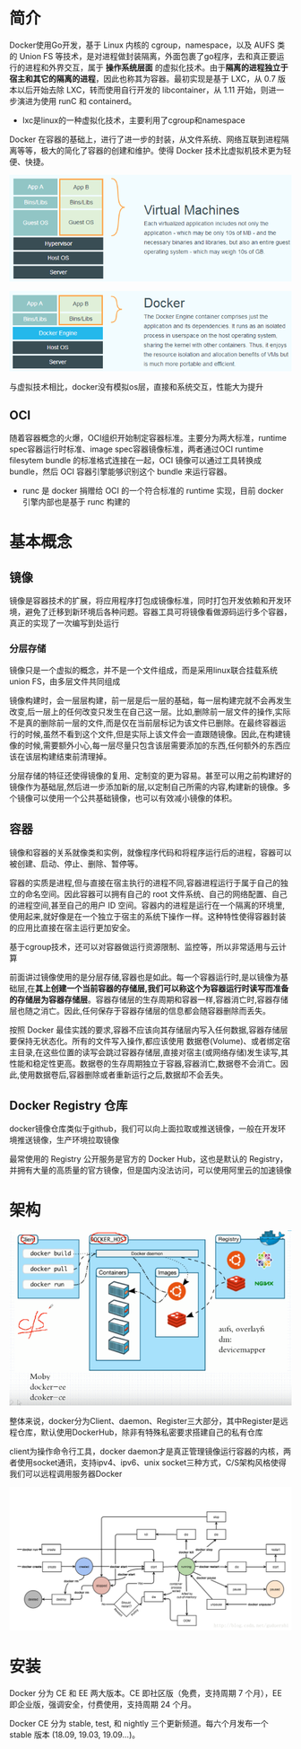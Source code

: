 # 简介
Docker使用Go开发，基于 Linux 内核的 cgroup，namespace，以及 AUFS 类的 Union FS 等技术，是对进程做封装隔离，外面包裹了go程序，去和真正要运行的进程和外界交互，属于 **操作系统层面** 的虚拟化技术。由于**隔离的进程独立于宿主和其它的隔离的进程**，因此也称其为容器。最初实现是基于 LXC，从 0.7 版本以后开始去除 LXC，转而使用自行开发的 libcontainer，从 1.11 开始，则进一步演进为使用 runC 和 containerd。

- lxc是linux的一种虚拟化技术，主要利用了cgroup和namespace

Docker 在容器的基础上，进行了进一步的封装，从文件系统、网络互联到进程隔离等等，极大的简化了容器的创建和维护。使得 Docker 技术比虚拟机技术更为轻便、快捷。

![](img/1.png)

![](img/2.png)

与虚拟技术相比，docker没有模拟os层，直接和系统交互，性能大为提升

## OCI
随着容器概念的火爆，OCI组织开始制定容器标准。主要分为两大标准，runtime spec容器运行时标准、image spec容器镜像标准，两者通过OCI runtime filesytem bundle 的标准格式连接在一起，OCI 镜像可以通过工具转换成 bundle，然后 OCI 容器引擎能够识别这个 bundle 来运行容器。

- runc 是 docker 捐赠给 OCI 的一个符合标准的 runtime 实现，目前 docker 引擎内部也是基于 runc 构建的

# 基本概念

## 镜像
镜像是容器技术的扩展，将应用程序打包成镜像标准，同时打包开发依赖和开发环境，避免了迁移到新环境后各种问题。容器工具可将镜像看做源码运行多个容器，真正的实现了一次编写到处运行

### 分层存储
镜像只是一个虚拟的概念，并不是一个文件组成，而是采用linux联合挂载系统union FS，由多层文件共同组成

镜像构建时，会一层层构建，前一层是后一层的基础，每一层构建完就不会再发生改变,后一层上的任何改变只发生在自己这一层。比如,删除前一层文件的操作,实际不是真的删除前一层的文件,而是仅在当前层标记为该文件已删除。在最终容器运行的时候,虽然不看到这个文件,但是实际上该文件会一直跟随镜像。因此,在构建镜像的时候,需要额外小心,每一层尽量只包含该层需要添加的东西,任何额外的东西应该在该层构建结束前清理掉。

分层存储的特征还使得镜像的复用、定制变的更为容易。甚至可以用之前构建好的镜像作为基础层,然后进一步添加新的层,以定制自己所需的内容,构建新的镜像。多个镜像可以使用一个公共基础镜像，也可以有效减小镜像的体积。

## 容器
镜像和容器的关系就像类和实例，就像程序代码和将程序运行后的进程，容器可以被创建、启动、停止、删除、暂停等。

容器的实质是进程,但与直接在宿主执行的进程不同,容器进程运行于属于自己的独立的命名空间。因此容器可以拥有自己的 root 文件系统、自己的网络配置、自己的进程空间,甚至自己的用户 ID 空间。容器内的进程是运行在一个隔离的环境里,使用起来,就好像是在一个独立于宿主的系统下操作一样。这种特性使得容器封装的应用比直接在宿主运行更加安全。

基于cgroup技术，还可以对容器做运行资源限制、监控等，所以非常适用与云计算

前面讲过镜像使用的是分层存储,容器也是如此。每一个容器运行时,是以镜像为基础层,在**其上创建一个当前容器的存储层,我们可以称这个为容器运行时读写而准备的存储层为容器存储层**。容器存储层的生存周期和容器一样,容器消亡时,容器存储层也随之消亡。因此,任何保存于容器存储层的信息都会随容器删除而丢失。

按照 Docker 最佳实践的要求,容器不应该向其存储层内写入任何数据,容器存储层要保持无状态化。所有的文件写入操作,都应该使用 数据卷(Volume)、或者绑定宿主目录,在这些位置的读写会跳过容器存储层,直接对宿主(或网络存储)发生读写,其性能和稳定性更高。数据卷的生存周期独立于容器,容器消亡,数据卷不会消亡。因此,使用数据卷后,容器删除或者重新运行之后,数据却不会丢失。

## Docker Registry 仓库
docker镜像仓库类似于github，我们可以向上面拉取或推送镜像，一般在开发环境推送镜像，生产环境拉取镜像

最常使用的 Registry 公开服务是官方的 Docker Hub，这也是默认的 Registry，并拥有大量的高质量的官方镜像，但是国内没法访问，可以使用阿里云的加速镜像

# 架构

![](img/3.png)

整体来说，docker分为Client、daemon、Register三大部分，其中Register是远程仓库，默认使用DockerHub，除非有特殊私密要求搭建自己的私有仓库

client为操作命令行工具，docker daemon才是真正管理镜像运行容器的内核，两者使用socket通讯，支持ipv4、ipv6、unix socket三种方式，C/S架构风格使得我们可以远程调用服务器Docker

![](img/4.png)

# 安装
Docker 分为 CE 和 EE 两大版本。CE 即社区版（免费，支持周期 7 个月），EE 即企业版，强调安全，付费使用，支持周期 24 个月。

Docker CE 分为 stable, test, 和 nightly 三个更新频道。每六个月发布一个 stable 版本 (18.09, 19.03, 19.09...)。